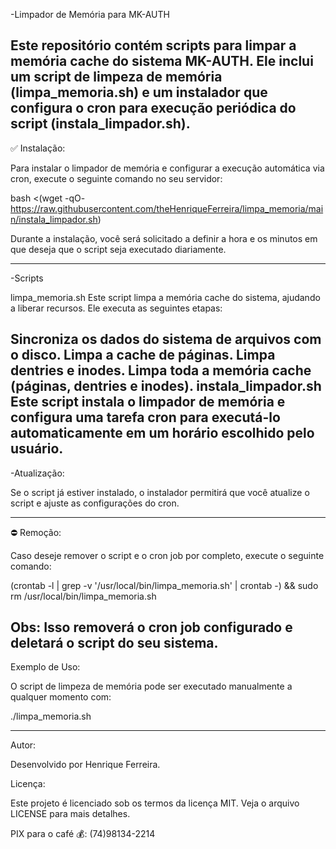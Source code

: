 -Limpador de Memória para MK-AUTH

Este repositório contém scripts para limpar a memória cache do sistema MK-AUTH. Ele inclui um script de limpeza de memória (limpa_memoria.sh) e um instalador que configura o cron para execução periódica do script (instala_limpador.sh).
-------------------------------------------------------------------------------------------------------------
✅ Instalação:

Para instalar o limpador de memória e configurar a execução automática via cron, execute o seguinte comando no seu servidor:

bash <(wget -qO- https://raw.githubusercontent.com/theHenriqueFerreira/limpa_memoria/main/instala_limpador.sh)

Durante a instalação, você será solicitado a definir a hora e os minutos em que deseja que o script seja executado diariamente.


----------------------------------------------------------------------------------------------------------------
-Scripts

limpa_memoria.sh
Este script limpa a memória cache do sistema, ajudando a liberar recursos. Ele executa as seguintes etapas:

Sincroniza os dados do sistema de arquivos com o disco.
Limpa a cache de páginas.
Limpa dentries e inodes.
Limpa toda a memória cache (páginas, dentries e inodes).
instala_limpador.sh
Este script instala o limpador de memória e configura uma tarefa cron para executá-lo automaticamente em um horário escolhido pelo usuário.
----------------------------------------------------------------------------------------------------------------

-Atualização:

Se o script já estiver instalado, o instalador permitirá que você atualize o script e ajuste as configurações do cron.

-----------------------------------------------------------------------------------------------------------------

⛔ Remoção:

Caso deseje remover o script e o cron job por completo, execute o seguinte comando:


(crontab -l | grep -v '/usr/local/bin/limpa_memoria.sh' | crontab -) && sudo rm /usr/local/bin/limpa_memoria.sh

Obs: Isso removerá o cron job configurado e deletará o script do seu sistema.
--------------------------------------------------------------------------------------------------------------------------

Exemplo de Uso:

O script de limpeza de memória pode ser executado manualmente a qualquer momento com:

./limpa_memoria.sh


--------------------------------------
Autor:

Desenvolvido por Henrique Ferreira.

Licença:

Este projeto é licenciado sob os termos da licença MIT. Veja o arquivo LICENSE para mais detalhes.


PIX para o café 💰: (74)98134-2214
